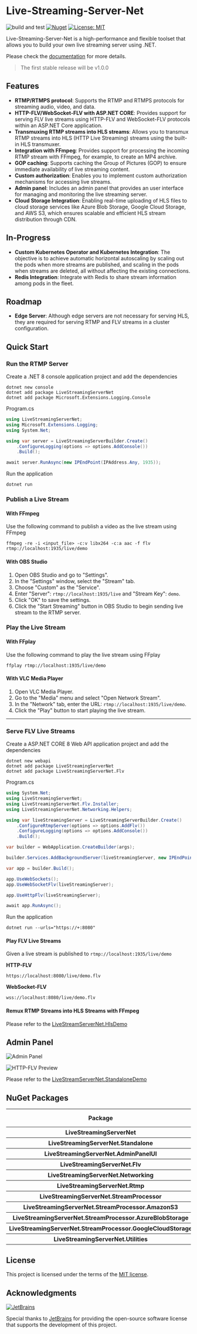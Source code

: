 # Live-Streaming-Server-Net

![build and test](https://github.com/josephnhtam/live-streaming-server-net/actions/workflows/build_and_test.yaml/badge.svg)
[![Nuget](https://img.shields.io/nuget/v/LiveStreamingServerNet)](https://www.nuget.org/packages/LiveStreamingServerNet/)
[![License: MIT](https://img.shields.io/badge/license-MIT-blue.svg)](https://opensource.org/licenses/MIT)

Live-Streaming-Server-Net is a high-performance and flexible toolset that allows you to build your own live streaming server using .NET.

Please check the [documentation](https://josephnhtam.github.io/live-streaming-server-net/) for more details.

> The first stable release will be v1.0.0

## Features

- **RTMP/RTMPS protocol**: Supports the RTMP and RTMPS protocols for streaming audio, video, and data.
- **HTTP-FLV/WebSocket-FLV with ASP.NET CORE**: Provides support for serving FLV live streams using HTTP-FLV and WebSocket-FLV protocols within an ASP.NET Core application.
- **Transmuxing RTMP streams into HLS streams**: Allows you to transmux RTMP streams into HLS (HTTP Live Streaming) streams using the built-in HLS transmuxer.
- **Integration with FFmpeg**: Provides support for processing the incoming RTMP stream with FFmpeg, for example, to create an MP4 archive.
- **GOP caching**: Supports caching the Group of Pictures (GOP) to ensure immediate availability of live streaming content.
- **Custom authorization**: Enables you to implement custom authorization mechanisms for accessing live streams.
- **Admin panel**: Includes an admin panel that provides an user interface for managing and monitoring the live streaming server.
- **Cloud Storage Integration**: Enabling real-time uploading of HLS files to cloud storage services like Azure Blob Storage, Google Cloud Storage, and AWS S3, which ensures scalable and efficient HLS stream distribution through CDN.

## In-Progress

- **Custom Kubernetes Operator and Kubernetes Integration**: The objective is to achieve automatic horizontal autoscaling by scaling out the pods when more streams are published, and scaling in the pods when streams are deleted, all without affecting the existing connections.
- **Redis Integration**: Integrate with Redis to share stream information among pods in the fleet.

## Roadmap

- **Edge Server**: Although edge servers are not necessary for serving HLS, they are required for serving RTMP and FLV streams in a cluster configuration.

## Quick Start

### Run the RTMP Server

Create a .NET 8 console application project and add the dependencies

```
dotnet new console
dotnet add package LiveStreamingServerNet
dotnet add package Microsoft.Extensions.Logging.Console
```

Program.cs

```cs
using LiveStreamingServerNet;
using Microsoft.Extensions.Logging;
using System.Net;

using var server = LiveStreamingServerBuilder.Create()
    .ConfigureLogging(options => options.AddConsole())
    .Build();

await server.RunAsync(new IPEndPoint(IPAddress.Any, 1935));
```

Run the application

```
dotnet run
```

### Publish a Live Stream

#### With FFmpeg

Use the following command to publish a video as the live stream using FFmpeg

```
ffmpeg -re -i <input_file> -c:v libx264 -c:a aac -f flv rtmp://localhost:1935/live/demo
```

#### With OBS Studio

1. Open OBS Studio and go to "Settings".
2. In the "Settings" window, select the "Stream" tab.
3. Choose "Custom" as the "Service".
4. Enter "Server": `rtmp://localhost:1935/live` and "Stream Key": `demo`.
5. Click "OK" to save the settings.
6. Click the "Start Streaming" button in OBS Studio to begin sending live stream to the RTMP server.

### Play the Live Stream

#### With FFplay

Use the following command to play the live stream using FFplay

```
ffplay rtmp://localhost:1935/live/demo
```

#### With VLC Media Player

1. Open VLC Media Player.
2. Go to the "Media" menu and select "Open Network Stream".
3. In the "Network" tab, enter the URL: `rtmp://localhost:1935/live/demo`.
4. Click the "Play" button to start playing the live stream.

---

### Serve FLV Live Streams

Create a ASP.NET CORE 8 Web API application project and add the dependencies

```
dotnet new webapi
dotnet add package LiveStreamingServerNet
dotnet add package LiveStreamingServerNet.Flv
```

Program.cs

```cs
using System.Net;
using LiveStreamingServerNet;
using LiveStreamingServerNet.Flv.Installer;
using LiveStreamingServerNet.Networking.Helpers;

using var liveStreamingServer = LiveStreamingServerBuilder.Create()
    .ConfigureRtmpServer(options => options.AddFlv())
    .ConfigureLogging(options => options.AddConsole())
    .Build();

var builder = WebApplication.CreateBuilder(args);

builder.Services.AddBackgroundServer(liveStreamingServer, new IPEndPoint(IPAddress.Any, 1935));

var app = builder.Build();

app.UseWebSockets();
app.UseWebSocketFlv(liveStreamingServer);

app.UseHttpFlv(liveStreamingServer);

await app.RunAsync();
```

Run the application

```
dotnet run --urls="https://+:8080"
```

#### Play FLV Live Streams

Given a live stream is published to `rtmp://localhost:1935/live/demo`

**HTTP-FLV**

```
https://localhost:8080/live/demo.flv
```

**WebSocket-FLV**

```
wss://localhost:8080/live/demo.flv
```

#### Remux RTMP Streams into HLS Streams with FFmpeg

Please refer to the [LiveStreamServerNet.HlsDemo](https://github.com/josephnhtam/live-streaming-server-net/tree/master/samples/LiveStreamingServerNet.HlsDemo)

## Admin Panel

![Admin Panel](images/admin-panel.jpeg)

![HTTP-FLV Preview](images/http-flv-preview.jpeg)

Please refer to the [LiveStreamServerNet.StandaloneDemo](https://github.com/josephnhtam/live-streaming-server-net/tree/master/samples/LiveStreamingServerNet.StandaloneDemo)

## NuGet Packages

<table>
  <thead>
    <tr>
      <th>Package</th>
      <th>Latest Version</th>
    </tr>
  </thead>
  <tbody>
    <tr>
      <th>LiveStreamingServerNet</th>
      <td><a href="https://www.nuget.org/packages/LiveStreamingServerNet"><img src="https://img.shields.io/nuget/v/LiveStreamingServerNet.svg?logo=nuget"></a></td>
    </tr>
    <tr>
      <th>LiveStreamingServerNet.Standalone</th>
      <td><a href="https://www.nuget.org/packages/LiveStreamingServerNet.Standalone"><img src="https://img.shields.io/nuget/v/LiveStreamingServerNet.Standalone.svg?logo=nuget"></a></td>
    </tr>
    <tr>
      <th>LiveStreamingServerNet.AdminPanelUI</th>
      <td><a href="https://www.nuget.org/packages/LiveStreamingServerNet.AdminPanelUI"><img src="https://img.shields.io/nuget/v/LiveStreamingServerNet.AdminPanelUI.svg?logo=nuget"></a></td>
    </tr>
    <tr>
      <th>LiveStreamingServerNet.Flv</th>
      <td><a href="https://www.nuget.org/packages/LiveStreamingServerNet.Flv"><img src="https://img.shields.io/nuget/v/LiveStreamingServerNet.Flv.svg?logo=nuget"></a></td>
    </tr>
    <tr>
      <th>LiveStreamingServerNet.Networking</th>
      <td><a href="https://www.nuget.org/packages/LiveStreamingServerNet.Networking"><img src="https://img.shields.io/nuget/v/LiveStreamingServerNet.Networking.svg?logo=nuget"></a></td>
    </tr>
    <tr>
      <th>LiveStreamingServerNet.Rtmp</th>
      <td><a href="https://www.nuget.org/packages/LiveStreamingServerNet.Rtmp"><img src="https://img.shields.io/nuget/v/LiveStreamingServerNet.Rtmp.svg?logo=nuget"></a></td>
    </tr>
    <tr>
      <th>LiveStreamingServerNet.StreamProcessor</th>
      <td><a href="https://www.nuget.org/packages/LiveStreamingServerNet.StreamProcessor"><img src="https://img.shields.io/nuget/v/LiveStreamingServerNet.StreamProcessor.svg?logo=nuget"></a></td>
    </tr>
    <tr>
      <th>LiveStreamingServerNet.StreamProcessor.AmazonS3</th>
      <td><a href="https://www.nuget.org/packages/LiveStreamingServerNet.StreamProcessor.AmazonS3"><img src="https://img.shields.io/nuget/v/LiveStreamingServerNet.StreamProcessor.AmazonS3.svg?logo=nuget"></a></td>
    </tr>
    <tr>
      <th>LiveStreamingServerNet.StreamProcessor.AzureBlobStorage</th>
      <td><a href="https://www.nuget.org/packages/LiveStreamingServerNet.StreamProcessor.AzureBlobStorage"><img src="https://img.shields.io/nuget/v/LiveStreamingServerNet.StreamProcessor.AzureBlobStorage.svg?logo=nuget"></a></td>
    </tr>
    <tr>
      <th>LiveStreamingServerNet.StreamProcessor.GoogleCloudStorage</th>
      <td><a href="https://www.nuget.org/packages/LiveStreamingServerNet.StreamProcessor.GoogleCloudStorage"><img src="https://img.shields.io/nuget/v/LiveStreamingServerNet.StreamProcessor.GoogleCloudStorage.svg?logo=nuget"></a></td>
    </tr>
    <tr>
      <th>LiveStreamingServerNet.Utilities</th>
      <td><a href="https://www.nuget.org/packages/LiveStreamingServerNet.Utilities"><img src="https://img.shields.io/nuget/v/LiveStreamingServerNet.Utilities?logo=nuget"></a></td>
    </tr>
  </tbody>
</table>

## License

This project is licensed under the terms of the [MIT license](https://github.com/josephnhtam/live-streaming-server-net/blob/master/LICENSE).

## Acknowledgments

[![JetBrains](https://avatars.githubusercontent.com/u/878437?s=100&v=4)](https://www.jetbrains.com/)

Special thanks to [JetBrains](https://www.jetbrains.com/) for providing the open-source software license that supports the development of this project.
